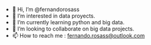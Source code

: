- 👋 Hi, I’m @fernandorosass
- 👀 I’m interested in data proyects.
- 🌱 I’m currently learning python and big data.
- 💞️ I’m looking to collaborate on big data projects.
- 📫 How to reach me : fernando.rosass@outlook.com

<!---
fernandorosass/fernandorosass is a ✨ special ✨ repository because its `README.md` (this file) appears on your GitHub profile.
You can click the Preview link to take a look at your changes.
--->
